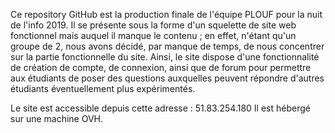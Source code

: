 Ce repository GitHub est la production finale de l'équipe PLOUF pour la nuit de l'info 2019.
Il se présente sous la forme d'un squelette de site web fonctionnel mais auquel il manque le contenu ; en effet, n'étant qu'un groupe de 2, nous avons décidé, par manque de temps, de nous concentrer sur la partie fonctionnelle du site.
Ainsi, le site dispose d'une fonctionnalité de création de compte, de connexion, ainsi que de forum pour permettre aux étudiants de poser des questions auxquelles peuvent répondre d'autres étudiants éventuellement plus expérimentés.

Le site est accessible depuis cette adresse : 51.83.254.180
Il est hébergé sur une machine OVH.
